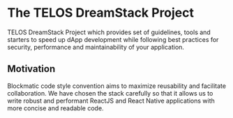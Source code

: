 # The TELOS DreamStack Project

TELOS DreamStack Project which provides set of guidelines, tools and starters to speed up dApp development while following best practices for security, performance and maintainability of your application. 

## Motivation


Blockmatic code style convention aims to maximize reusability and facilitate collaboration. We have chosen the stack carefully so that it allows us to write robust and performant ReactJS and React Native applications with more concise and readable code.